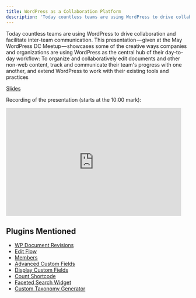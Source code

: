 ```yaml
---
title: WordPress as a Collaboration Platform
description: 'Today countless teams are using WordPress to drive collaboration and facilitate inter-team communication. Ben Balter will showcase some of the creative ways companies and organizations are using WordPress as the central hub of their day-to-day workflow: To organize and collaboratively edit documents and other non-web content, track and communicate their team''s progress with one another, and extend WordPress to work with their existing tools and practices.'
---
```


Today countless teams are using WordPress to drive collaboration and facilitate inter-team communication. This presentation — given at the May WordPress DC Meetup — showcases some of the creative ways companies and organizations are using WordPress as the central hub of their day-to-day workflow: To organize and collaboratively edit documents and other non-web content, track and communicate their team's progress with one another, and extend WordPress to work with their existing tools and practices

[Slides](https://ben.balter.com/wordpress-as-a-collaboration-platform/)

Recording of the presentation (starts at the 10:00 mark):

<iframe width="480" height="296" src="http://www.ustream.tv/embed/recorded/22454841?wmode=direct" scrolling="no" frameborder="0" style="border: 0px none transparent;" title="Recording of the presentation"></iframe>

## Plugins Mentioned

* [WP Document Revisions](https://ben.balter.com/2011/08/29/wp-document-revisions-document-management-version-control-wordpress/)
* [Edit Flow](http://editflow.org)
* [Members](http://wordpress.org/extend/plugins/members/)
* [Advanced Custom Fields](http://wordpress.org/extend/plugins/advanced-custom-fields/)
* [Display Custom Fields](http://wordpress.org/extend/plugins/wp-display-custom-fields/)
* [Count Shortcode](http://wordpress.org/extend/plugins/count-shortcode/)
* [Faceted Search Widget](http://wordpress.org/extend/plugins/faceted-search-widget/)
* [Custom Taxonomy Generator](https://generatewp.com/taxonomy/)
